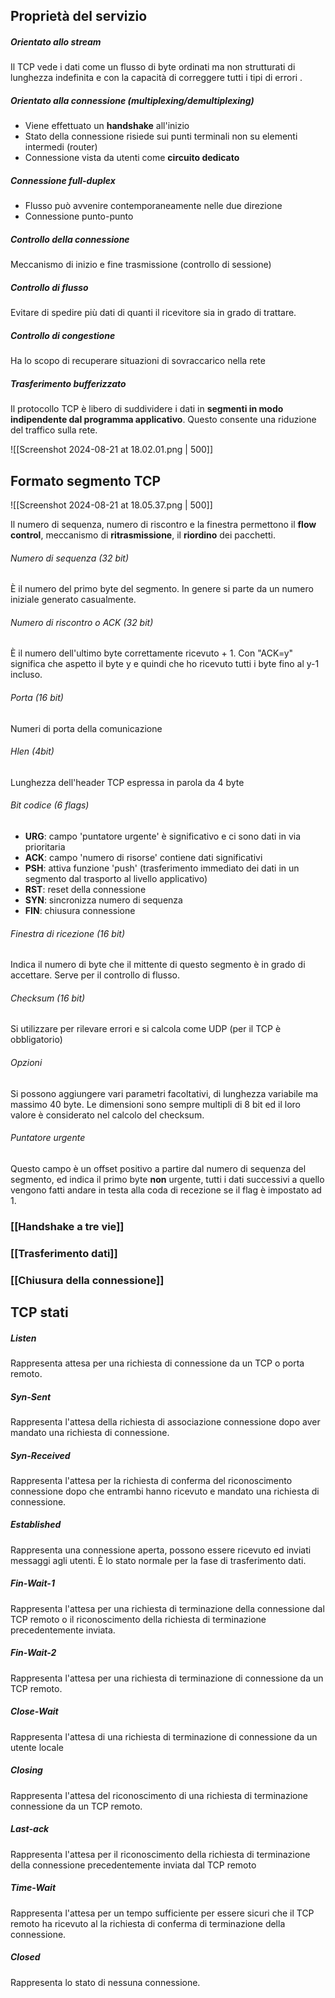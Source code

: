 ## Proprietà del servizio
##### Orientato allo stream
Il TCP vede i dati come un flusso di byte ordinati ma non strutturati di lunghezza indefinita e con la capacità di correggere tutti i tipi di errori .
##### Orientato alla connessione (multiplexing/demultiplexing)
- Viene effettuato un **handshake** all'inizio
- Stato della connessione risiede sui punti terminali non su elementi intermedi (router)
- Connessione vista da utenti come **circuito dedicato**
##### Connessione full-duplex
- Flusso può avvenire contemporaneamente nelle due direzione
- Connessione punto-punto
##### Controllo della connessione
Meccanismo di inizio e fine trasmissione (controllo di sessione)
##### Controllo di flusso
Evitare di spedire più dati di quanti il ricevitore sia in grado di trattare.
##### Controllo di congestione
Ha lo scopo di recuperare situazioni di sovraccarico nella rete
##### Trasferimento bufferizzato
Il protocollo TCP è libero di suddividere i dati in **segmenti in modo indipendente dal programma applicativo**. Questo consente una riduzione del traffico sulla rete.

![[Screenshot 2024-08-21 at 18.02.01.png | 500]]

## Formato segmento TCP

![[Screenshot 2024-08-21 at 18.05.37.png | 500]]

Il numero di sequenza, numero di riscontro e la finestra permettono il **flow control**, meccanismo di **ritrasmissione**, il **riordino**  dei pacchetti.
###### Numero di sequenza (32 bit)
È il numero del primo byte del segmento. In genere si parte da un numero iniziale generato casualmente.
###### Numero di riscontro o ACK (32 bit)
È il numero dell'ultimo byte correttamente ricevuto + 1. Con "ACK=y" significa che aspetto il byte y e quindi che ho ricevuto tutti i byte fino al y-1 incluso. 
###### Porta (16 bit)
Numeri di porta della comunicazione
###### Hlen (4bit)
Lunghezza dell'header TCP espressa in parola da 4 byte
###### Bit codice (6 flags)
- **URG**: campo 'puntatore urgente' è significativo e ci sono dati in via prioritaria
- **ACK**: campo 'numero di risorse' contiene dati significativi
- **PSH**: attiva funzione 'push' (trasferimento immediato dei dati in un segmento dal trasporto al livello applicativo)
- **RST**: reset della connessione
- **SYN**: sincronizza numero di sequenza
- **FIN**: chiusura connessione
###### Finestra di ricezione (16 bit)
Indica il numero di byte che il mittente di questo segmento è in grado di accettare. Serve per il controllo di flusso.
###### Checksum (16 bit)
Si utilizzare per rilevare errori e si calcola come UDP (per il TCP è obbligatorio)
###### Opzioni
Si possono aggiungere vari parametri facoltativi, di lunghezza variabile ma massimo 40 byte. Le dimensioni sono sempre multipli di 8 bit ed il loro valore è considerato nel calcolo del checksum.
###### Puntatore urgente
Questo campo è un offset positivo a partire dal numero di sequenza del segmento, ed indica il primo byte **non** urgente, tutti i dati successivi a quello vengono fatti andare in testa alla coda di recezione se il flag è impostato ad 1.

### [[Handshake a tre vie]]

### [[Trasferimento dati]]

### [[Chiusura della connessione]]


## TCP stati
##### Listen
Rappresenta attesa per una richiesta di connessione da un TCP o porta remoto.
##### Syn-Sent
Rappresenta l'attesa della richiesta di associazione connessione dopo aver mandato una richiesta di connessione.
##### Syn-Received
Rappresenta l'attesa per la richiesta di conferma del riconoscimento connessione dopo che entrambi hanno ricevuto e mandato una richiesta di connessione.
##### Established
Rappresenta una connessione aperta, possono essere ricevuto ed inviati messaggi agli utenti. È lo stato normale per la fase di trasferimento dati.
##### Fin-Wait-1
Rappresenta l'attesa per una richiesta di terminazione della connessione dal TCP remoto o il riconoscimento della richiesta di terminazione precedentemente inviata.
##### Fin-Wait-2
Rappresenta l'attesa per una richiesta di terminazione di connessione da un TCP remoto.
##### Close-Wait
Rappresenta l'attesa di una richiesta di terminazione di connessione da un utente locale
##### Closing
Rappresenta l'attesa del riconoscimento di una richiesta di terminazione connessione da un TCP remoto.
##### Last-ack
Rappresenta l'attesa per il riconoscimento della richiesta di terminazione della connessione precedentemente inviata dal TCP remoto
##### Time-Wait
Rappresenta l'attesa per un tempo sufficiente per essere sicuri che il TCP remoto ha ricevuto al la richiesta di conferma di terminazione della connessione. 
##### Closed
Rappresenta lo stato di nessuna connessione.


